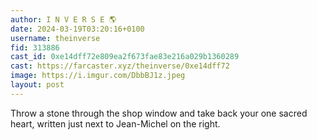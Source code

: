 ```yaml
---
author: I N V E R S E 🌎
date: 2024-03-19T03:20:16+0100
username: theinverse
fid: 313886
cast_id: 0xe14dff72e809ea2f673fae83e216a029b1360289
cast: https://farcaster.xyz/theinverse/0xe14dff72
image: https://i.imgur.com/DbbBJ1z.jpeg
layout: post
---
```


Throw a stone through the shop window and take back your one sacred heart, written just next to Jean-Michel on the right.

<img src='https://i.imgur.com/DbbBJ1z.jpeg' alt='' referrerpolicy='no-referrer'/>
